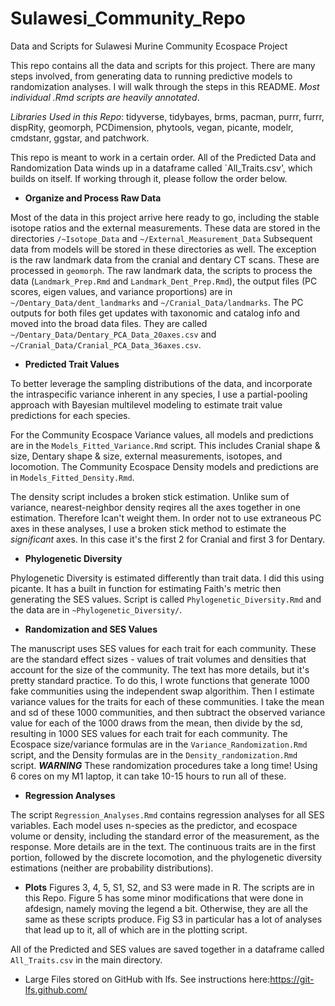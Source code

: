 # Sulawesi_Community_Repo

Data and Scripts for Sulawesi Murine Community Ecospace Project

This repo contains all the data and scripts for this project. There are many steps involved, from generating data to running predictive models to randomization analyses. I will walk through the steps in this README. *Most individual .Rmd scripts are heavily annotated*.

*Libraries Used in this Repo*: tidyverse, tidybayes, brms, pacman, purrr, furrr, dispRity, geomorph, PCDimension, phytools, vegan, picante, modelr, cmdstanr, ggstar, and patchwork. 

This repo is meant to work in a certain order. All of the Predicted Data and Randomization Data winds up in a dataframe called `All_Traits.csv', which builds on itself. If working through it, please follow the order below. 

 - **Organize and Process Raw Data**

Most of the data in this project arrive here ready to go, including the stable isotope ratios and the external measurements. These data are stored in the directories `/~Isotope_Data` and `~/External_Measurement_Data` Subsequent data from models will be stored in these directories as well. The exception is the raw landmark data from the cranial and dentary CT scans. These are processed in `geomorph`. The raw landmark data, the scripts to process the data (`Landmark_Prep.Rmd` and `Landmark_Dent_Prep.Rmd`), the output files (PC scores, eigen values, and variance proportions) are in `~/Dentary_Data/dent_landmarks` and `~/Cranial_Data/landmarks`. The PC outputs for both files get updates with taxonomic and catalog info and moved into the broad data files. They are called `~/Dentary_Data/Dentary_PCA_Data_20axes.csv` and `~/Cranial_Data/Cranial_PCA_Data_36axes.csv`.

 - **Predicted Trait Values**
 
 To better leverage the sampling distributions of the data, and incorporate the intraspecific variance inherent in any species, I use a partial-pooling approach with Bayesian multilevel modeling to estimate trait value predictions for each species. 
 
For the Community Ecospace Variance values, all models and predictions are in the `Models_Fitted_Variance.Rmd` script. This includes Cranial shape & size, Dentary shape & size, external measurements, isotopes, and locomotion. The Community Ecospace Density models and predictions are in `Models_Fitted_Density.Rmd`.

The density script includes a broken stick estimation. Unlike sum of variance, nearest-neighbor density reqires all the axes together in one estimation. Therefore Ican't weight them. In order not to use extraneous PC axes in these analyses, I use a broken stick method to estimate the *significant* axes. In this case it's the first 2 for Cranial and first 3 for Dentary.


 - **Phylogenetic Diversity**
 
 Phylogenetic Diversity is estimated differently than trait data. I did this using picante. It has a built in function for estimating Faith's metric then generating the SES values. Script is called `Phylogenetic_Diversity.Rmd` and the data are in `~Phylogenetic_Diversity/`.


 - **Randomization and SES Values**
 
 The manuscript uses SES values for each trait for each community. These are the standard effect sizes - values of trait volumes and densities that account for the size of the community. The text has more details, but it's pretty standard practice. To do this, I wrote functions that generate 1000 fake communities using the independent swap algorithim. Then I estimate variance values for the traits for each of these communities. I take the mean and sd of these 1000 communities, and then subtract the observed variance value for each of the 1000 draws from the mean, then divide by the sd, resulting in 1000 SES values for each trait for each community. The Ecospace size/variance formulas are in the `Variance_Randomization.Rmd` script, and the Density formulas are in the `Density_randomization.Rmd` script. ***WARNING*** These randomization procedures take a long time! Using 6 cores on my M1 laptop, it can take 10-15 hours to run all of these. 
 
 
 - **Regression Analyses**
 
 The script `Regression_Analyses.Rmd` contains regression analyses for all SES variables. Each model uses n-species as the predictor, and ecospace volume or density, including the standard error of the measurement, as the response. More details are in the text. The continuous traits are in the first portion, followed by the discrete locomotion, and the phylogenetic diversity estimations (neither are probability distributions).
 

 - **Plots**
 Figures 3, 4, 5, S1, S2, and S3 were made in R. The scripts are in this Repo. Figure 5 has some minor modifications that were done in afdesign, namely moving the legend a bit. Otherwise, they are all the same as these scripts produce. Fig S3 in particular has a lot of analyses that lead up to it, all of which are in the plotting script.
 

All of the Predicted and SES values are saved together in a dataframe called `All_Traits.csv` in the main directory. 


* Large Files stored on GitHub with lfs. See instructions here:https://git-lfs.github.com/